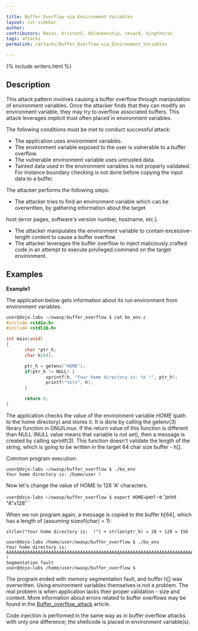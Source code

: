 ```yaml
---

title: Buffer Overflow via Environment Variables
layout: col-sidebar
author:
contributors: Rezos, KristenS, hblankenship, cmvar8, kingthorin
tags: attacks
permalink: /attacks/Buffer_Overflow_via_Environment_Variables

---
```


{% include writers.html %}

## Description

This attack pattern involves causing a buffer overflow through
manipulation of environment variables. Once the attacker finds that they
can modify an environment variable, they may try to overflow associated
buffers. This attack leverages implicit trust often placed in
environment variables.

The following conditions must be met to conduct successful attack:

- The application uses environment variables.
- The environment variable exposed to the user is vulnerable to a
  buffer overflow.
- The vulnerable environment variable uses untrusted data.
- Tainted data used in the environment variables is not properly
  validated. For instance boundary checking is not done before copying the input data to a buffer.

The attacker performs the following steps:

- The attacker tries to find an environment variable which can be
  overwritten, by gathering information about the target

host (error pages, software's version number, hostname, etc.).

- The attacker manipulates the environment variable to contain
  excessive-length content to cause a buffer overflow.
- The attacker leverages the buffer overflow to inject maliciously
  crafted code in an attempt to execute privileged command on the
  target environment.

## Examples

**Example1**

The application below gets information about its run environment from
environment variables.

```C
user@dojo-labs ~/owasp/buffer_overflow $ cat bo_env.c
#include <stdio.h>
#include <stdlib.h>

int main(void)
{
       char *ptr_h;
       char h[64];

       ptr_h = getenv("HOME");
       if(ptr_h != NULL) {
               sprintf(h, "Your home directory is: %s !", ptr_h);
               printf("%s\n", h);
       }

       return 0;
}
```

The application checks the value of the environment variable *HOME*
(path to the home directory) and stores it. It is done by calling the
getenv(3) library function in GNU/Linux. If the return value of this
function is different than NULL (NULL value means that variable is not
set), then a message is created by calling sprintf(3). This function
doesn't validate the length of the string, which is going to be written
in the target 64 char size buffer - h\[\].

Common program execution:

```console
user@dojo-labs ~/owasp/buffer_overflow $ ./bo_env
Your home directory is: /home/user !
```

Now let's change the value of HOME to 128 'A' characters.

`user@dojo-labs ~/owasp/buffer_overflow $ export HOME=`perl -e 'print "A"x128'``

When we run program again, a message is copied to the buffer h\[64\],
which has a length of (assuming sizeof(char) = 1):

```console
strlen("Your home directory is:  !") + strlen(ptr_h) = 28 + 128 = 156

user@dojo-labs /home/user/owasp/buffer_overflow $ ./bo_env
Your home directory is:
AAAAAAAAAAAAAAAAAAAAAAAAAAAAAAAAAAAAAAAAAAAAAAAAAAAAAAAAAAAAAAAAAAAAAAAAAAAAAAAAAAAAAAAAAAAAAAAAAAAAAAAAAAAAAAAAAAAAAAAAAAAAAAAA
!
Segmentation fault
user@dojo-labs /home/user/owasp/buffer_overflow $
```

The program ended with memory segmentation fault, and buffer h\[\] was
overwritten. Using environment variables themselves is not a problem.
The real problem is when application lacks their proper validation -
size and content. More information about errors related to buffer
overflows may be found in the
[Buffer_overflow_attack](/attacks/Buffer_overflow_attack) article.

Code injection is performed in the same way as in buffer overflow
attacks with only one difference; the shellcode is placed in environment
variable(s).
